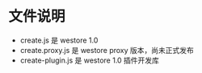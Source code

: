 # 文件说明

* create.js  是 westore 1.0
* create.proxy.js 是 westore proxy 版本，尚未正式发布
* create-plugin.js 是 westore 1.0 插件开发库